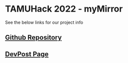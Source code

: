 # TAMUHack 2022 - myMirror
See the below links for our project info

## [Github Repository](https://github.com/claytonkristiansen/mymirror)

## [DevPost Page](https://devpost.com/software/mymirror)
